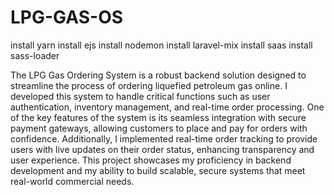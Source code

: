 # LPG-GAS-OS
install yarn
install ejs
install nodemon
install laravel-mix
install saas
install sass-loader


The LPG Gas Ordering System is a robust backend solution designed to streamline the process of ordering liquefied petroleum gas online. I developed this system to handle critical functions such as user authentication, inventory management, and real-time order processing. One of the key features of the system is its seamless integration with secure payment gateways, allowing customers to place and pay for orders with confidence. Additionally, I implemented real-time order tracking to provide users with live updates on their order status, enhancing transparency and user experience. This project showcases my proficiency in backend development and my ability to build scalable, secure systems that meet real-world commercial needs.

